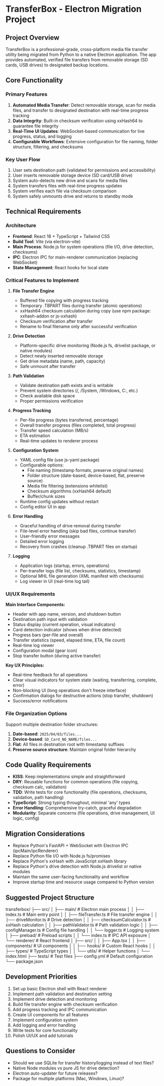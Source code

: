 # TransferBox - Electron Migration Project

## Project Overview

TransferBox is a professional-grade, cross-platform media file transfer utility being migrated
from Python to a native Electron application. The app provides automated, verified file
transfers from removable storage (SD cards, USB drives) to designated backup locations.

## Core Functionality

### Primary Features

1. **Automated Media Transfer**: Detect removable storage, scan for media files, and transfer
   to designated destination with real-time progress tracking
2. **Data Integrity**: Built-in checksum verification using xxHash64 to guarantee file integrity
3. **Real-Time UI Updates**: WebSocket-based communication for live progress, status, and logging
4. **Configurable Workflows**: Extensive configuration for file naming, folder structure,
   filtering, and checksums

### Key User Flow

1. User sets destination path (validated for permissions and accessibility)
2. User inserts removable storage device (SD card/USB drive)
3. System auto-detects new drive and scans for media files
4. System transfers files with real-time progress updates
5. System verifies each file via checksum comparison
6. System safely unmounts drive and returns to standby mode

## Technical Requirements

### Architecture

- **Frontend**: React 18 + TypeScript + Tailwind CSS
- **Build Tool**: Vite (via electron-vite)
- **Main Process**: Node.js for system operations (file I/O, drive detection, checksums)
- **IPC**: Electron IPC for main-renderer communication (replacing WebSocket)
- **State Management**: React hooks for local state

### Critical Features to Implement

1. **File Transfer Engine**
   - Buffered file copying with progress tracking
   - Temporary .TBPART files during transfer (atomic operations)
   - xxHash64 checksum calculation during copy (use npm package: xxhash-addon or js-xxhash)
   - Checksum verification after transfer
   - Rename to final filename only after successful verification

2. **Drive Detection**
   - Platform-specific drive monitoring (Node.js fs, drivelist package, or native modules)
   - Detect newly inserted removable storage
   - Get drive metadata (name, path, capacity)
   - Safe unmount after transfer

3. **Path Validation**
   - Validate destination path exists and is writable
   - Prevent system directories (/, /System, /Windows, C:\, etc.)
   - Check available disk space
   - Proper permissions verification

4. **Progress Tracking**
   - Per-file progress (bytes transferred, percentage)
   - Overall transfer progress (files completed, total progress)
   - Transfer speed calculation (MB/s)
   - ETA estimation
   - Real-time updates to renderer process

5. **Configuration System**
   - YAML config file (use js-yaml package)
   - Configurable options:
     - File naming (timestamp formats, preserve original names)
     - Folder structure (date-based, device-based, flat, preserve source)
     - Media file filtering (extensions whitelist)
     - Checksum algorithms (xxHash64 default)
     - Buffer/chunk sizes
   - Runtime config updates without restart
   - Config editor UI in app

6. **Error Handling**
   - Graceful handling of drive removal during transfer
   - File-level error handling (skip bad files, continue transfer)
   - User-friendly error messages
   - Detailed error logging
   - Recovery from crashes (cleanup .TBPART files on startup)

7. **Logging**
   - Application logs (startup, errors, operations)
   - Per-transfer logs (file list, checksums, statistics, timestamp)
   - Optional MHL file generation (XML manifest with checksums)
   - Log viewer in UI (real-time log tail)

### UI/UX Requirements

**Main Interface Components:**

- Header with app name, version, and shutdown button
- Destination path input with validation
- Status display (current operation, visual indicators)
- Card detection indicator (shows when drive detected)
- Progress bars (per-file and overall)
- Transfer statistics (speed, elapsed time, ETA, file count)
- Real-time log viewer
- Configuration modal (gear icon)
- Stop transfer button (during active transfer)

**Key UX Principles:**

- Real-time feedback for all operations
- Clear visual indicators for system state (waiting, transferring, complete, error)
- Non-blocking UI (long operations don't freeze interface)
- Confirmation dialogs for destructive actions (stop transfer, shutdown)
- Success/error notifications

### File Organization Options

Support multiple destination folder structures:

1. **Date-based**: `2025/04/03/files...`
2. **Device-based**: `SD_Card_NO_NAME/files...`
3. **Flat**: All files in destination root with timestamp suffixes
4. **Preserve source structure**: Maintain original folder hierarchy

## Code Quality Requirements

- **KISS**: Keep implementations simple and straightforward
- **DRY**: Reusable functions for common operations (file copying, checksum calc, validation)
- **TDD**: Write tests for core functionality (file operations, checksums, validation, path handling)
- **TypeScript**: Strong typing throughout, minimal 'any' types
- **Error Handling**: Comprehensive try-catch, graceful degradation
- **Modularity**: Separate concerns (file operations, drive management, UI logic, config)

## Migration Considerations

- Replace Python's FastAPI + WebSocket with Electron IPC (ipcMain/ipcRenderer)
- Replace Python file I/O with Node.js fs/promises
- Replace Python's xxHash with JavaScript xxHash library
- Replace Python's drive detection with Node.js drivelist or native modules
- Maintain the same user-facing functionality and workflow
- Improve startup time and resource usage compared to Python version

## Suggested Project Structure

transferbox/
├── src/
│ ├── main/ # Electron main process
│ │ ├── index.ts # Main entry point
│ │ ├── fileTransfer.ts # File transfer engine
│ │ ├── driveMonitor.ts # Drive detection
│ │ ├── checksumCalculator.ts # xxHash calculation
│ │ ├── pathValidator.ts # Path validation logic
│ │ ├── configManager.ts # Config file handling
│ │ └── logger.ts # Logging system
│ ├── preload/ # Preload scripts
│ │ └── index.ts # IPC API exposure
│ └── renderer/ # React frontend
│ ├── src/
│ │ ├── App.tsx
│ │ ├── components/ # UI components
│ │ ├── hooks/ # Custom React hooks
│ │ ├── types/ # TypeScript types
│ │ └── utils/ # Helper functions
│ └── index.html
├── tests/ # Test files
├── config.yml # Default configuration
└── package.json

## Development Priorities

1. Set up basic Electron shell with React renderer
2. Implement path validation and destination setting
3. Implement drive detection and monitoring
4. Build file transfer engine with checksum verification
5. Add progress tracking and IPC communication
6. Create UI components for all features
7. Implement configuration system
8. Add logging and error handling
9. Write tests for core functionality
10. Polish UI/UX and add tutorials

## Questions to Consider

- Should we use SQLite for transfer history/logging instead of text files?
- Native Node modules vs pure JS for drive detection?
- Electron auto-updater for future releases?
- Package for multiple platforms (Mac, Windows, Linux)?
